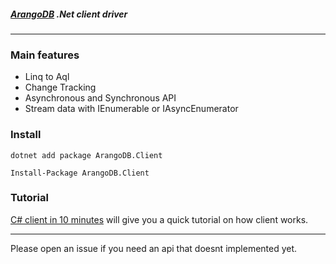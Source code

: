 ##### [ArangoDB](http://www.arangodb.net) .Net client driver 

<hr/>

### Main features
* Linq to Aql
* Change Tracking
* Asynchronous and Synchronous API
* Stream data with IEnumerable or IAsyncEnumerator 


### Install

```
dotnet add package ArangoDB.Client

Install-Package ArangoDB.Client
```

### Tutorial

[C# client in 10 minutes](https://github.com/ra0o0f/arangoclient.net/blob/next/docs/tutorial/csharp-in-10-minutes.md)
will give you a quick tutorial on how client works.

<hr />

Please open an issue if you need an api that doesnt implemented yet.
